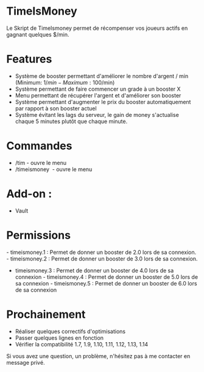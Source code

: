 # TimeIsMoney

Le Skript de TimeIsmoney permet de récompenser vos joueurs actifs en gagnant quelques $/min.

# Features

- Système de booster permettant d'améliorer le nombre d'argent / min (Minimum: 1$/min - Maximum: 100$/min)
- Système permettant de faire commencer un grade à un booster X
- Menu permettant de récupérer l'argent et d'améliorer son booster
- Système permettant d'augmenter le prix du booster automatiquement par rapport à son booster actuel
- Système évitant les lags du serveur, le gain de money s'actualise chaque 5 minutes plutôt que chaque minute.

# Commandes

- /tim - ouvre le menu
- /timeismoney  - ouvre le menu

# Add-on : 

- Vault

# Permissions

- timeismoney.1 : Permet de donner un booster de 2.0 lors de sa connexion.
- timeismoney.2 : Permet de donner un booster de 3.0 lors de sa connexion.
- timeismoney.3 : Permet de donner un booster de 4.0 lors de sa connexion
- timeismoney.4 : Permet de donner un booster de 5.0 lors de sa connexion
- timeismoney.5 : Permet de donner un booster de 6.0 lors de sa connexion

# Prochainement

- Réaliser quelques correctifs d'optimisations
- Passer quelques lignes en fonction
- Vérifier la compatibilité 1.7, 1.9, 1.10, 1.11, 1.12, 1.13, 1.14


Si vous avez une question, un problème, n'hésitez pas à me contacter en message privé.
